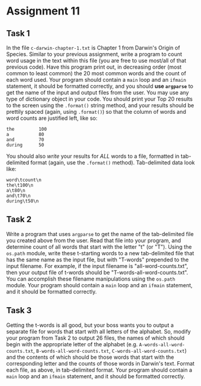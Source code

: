# Assignment 11

## Task 1

In the file `c-darwin-chapter-1.txt` is Chapter 1 from Darwin's Origin of Species.  Similar to your previous assignment, write a program to count word usage in the text within this file (you are free to use most/all of that previous code).  Have this program print out, in decreasing order (most common to least common) the 20 most common words and the count of each word used. Your program should contain a `main` loop and an `ifmain` statement, it should be formatted correctly, and you should **use `argparse`** to get the name of the input and output files from the user.  You may use any type of dictionary object in your code.  You should print your Top 20 results to the screen using the `.format()` string method, and your results should be prettily spaced (again, using `.format()`) so that the column of words and word counts are justified left, like so:

```
the         100
a           80
and         70
during      50
```

You should also *write* your results for *ALL* words to a file, formatted in tab-delimited format (again, use the `.format()` method).  Tab-delimited data look like:

```
word\tcount\n
the\t100\n
a\t80\n
and\t70\n
during\t50\n
```

## Task 2

Write a program that uses `argparse` to get the name of the tab-delimited file you created above from the user.  Read that file into your program, and determine count of all words that start with the letter "t" (or "T").  Using the `os.path` module, write these t-starting words to a new tab-delimited file that has the same name as the input file, but with "T-words" prepended to the input filename.  For example, if the input filename is "all-word-counts.txt", then your output file of t-words should be "T-words-all-word-counts.txt".  You can accomplish these filename manipulations using the `os.path` module. Your program should contain a `main` loop and an `ifmain` statement, and it should be formatted correctly.


## Task 3

Getting the t-words is all good, but your boss wants you to output a separate file for words that start with all letters of the alphabet.  So, modify your program from Task 2 to output 26 files, the names of which should begin with the appropriate letter of the alphabet (e.g. `A-words-all-word-counts.txt`, `B-words-all-word-counts.txt`, `C-words-all-word-counts.txt`) and the contents of which should be those words that start with the corresponding letter and the counts of those words in Darwin's text.  Format each file, as above, in tab-delimited format. Your program should contain a `main` loop and an `ifmain` statement, and it should be formatted correctly.

